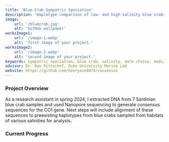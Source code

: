 ```yaml
---
title: 'Blue Crab Sympatric Speciation'
description: 'Haplotype comparison of low- and high-salinity blue crabs to search for signs of speciation'
image:
    url: '/bluecrab.jpg'
    alt: 'GitHub wallpaper'
worksImage1:
    url: '/image-1.webp'
    alt: 'first image of your project.'
worksImage2:
    url: '/image-2.webp'
    alt: 'second image of your project.'
keywords: sympatric speciation, blue crab, salinity, mate choice, median-joining haplotype network, CO1 barcoding
advisor: Dr. Dan Rittschof, Duke University Marine Lab
website: https://github.com/henrysun9074/consensus 
---
```


### Project Overview

<p class="project-description">As a research assistant in spring 2024, I extracted DNA from 7 Sardinian blue crab samples and used Nanopore sequencing to generate consensus sequences for the CO1 gene. Next steps will include alignment of these sequences to preexisting haplotypes from blue crabs sampled from habitats of various salinities for analysis.</p>

### Current Progress